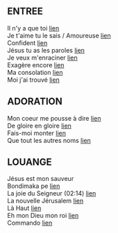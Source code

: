## ENTREE
Il n'y a que toi [lien](https://www.youtube.com/watch?v=sTZ3D5SZ3i0)  
Je t'aime tu le sais / Amoureuse [lien](https://www.youtube.com/watch?v=1S8z8zPaotc)  
Confident [lien](https://www.youtube.com/watch?v=96xQ7sN6A34)  
Jésus tu as les paroles [lien](https://www.youtube.com/watch?v=Mn4oFz7umBo)  
Je veux m'enraciner [lien](https://www.youtube.com/watch?v=7VlR55m68Qc)  
Exagère encore [lien](https://www.youtube.com/watch?v=f9cR9-fWAiw)  
Ma consolation [lien](https://www.youtube.com/watch?v=pDqW-f2x6kI)  
Moi j'ai trouvé [lien](https://www.youtube.com/watch?v=zk9yw2qc9DA)  

## ADORATION  
Mon coeur me pousse à dire [lien](https://www.youtube.com/watch?v=CUSYE-mPdrQ&t=56s)  
De gloire en gloire [lien](https://www.youtube.com/watch?v=uwgtkSU7ZQ8)  
Fais-moi monter [lien](https://www.youtube.com/watch?v=ed8NZc3CJss)  
Que tout les autres noms [lien](https://www.youtube.com/watch?v=Qk0VtrJjicM)  

## LOUANGE
Jésus est mon sauveur   
Bondimaka pe [lien](https://www.youtube.com/watch?v=gQVA7c748y0)  
La joie du Seigneur (02:14) [lien](https://www.youtube.com/watch?v=tyQW9RBbsVQ)  
La nouvelle Jérusalem [lien](https://www.youtube.com/watch?v=0w2oDtRmoPc&t=19s)  
Là Haut [lien](https://www.youtube.com/watch?v=2dtpuWzoTYo)  
Eh mon Dieu mon roi [lien](https://www.youtube.com/watch?v=gKeOVEyAprY)  
Commando [lien](https://www.youtube.com/watch?v=dYHpHXfBUXI)  
